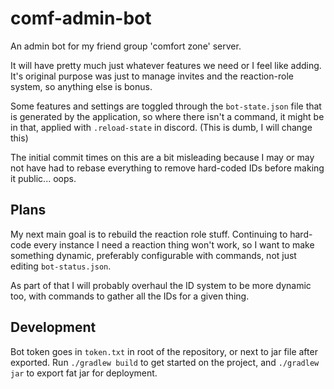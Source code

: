 # comf-admin-bot

An admin bot for my friend group 'comfort zone' server. 

It will have pretty much just whatever features we need or I feel like adding. It's
original purpose was just to manage invites and the reaction-role system, so anything else
is bonus.

Some features and settings are toggled through the `bot-state.json` file that is generated 
by the application, so where there isn't a command, it might be in that, applied with 
`.reload-state` in discord. (This is dumb, I will change this)

The initial commit times on this are a bit misleading because I may or may not have had 
to rebase everything to remove hard-coded IDs before making it public... oops.

## Plans

My next main goal is to rebuild the reaction role stuff. Continuing to hard-code 
every instance I need a reaction thing won't work, so I want to make something dynamic, 
preferably configurable with commands, not just editing `bot-status.json`.

As part of that I will probably overhaul the ID system to be more dynamic too, with 
commands to gather all the IDs for a given thing.

## Development

Bot token goes in `token.txt` in root of the repository, or next to jar file after
exported. Run `./gradlew build` to get started on the project, and `./gradlew jar`
to export fat jar for deployment.
